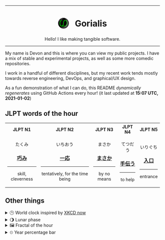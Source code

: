 ***

<h1 align="center">
<sub>
    <img src="readme/resources/avatar.png" height="36">
</sub>
&nbsp;
Gorialis
</h1>
<p align="center">
Hello! I like making tangible software.
</p>

***

My name is Devon and this is where you can view my public projects. I have a mix of stable and experimental projects, as well as some more comedic repositories.

I work in a handful of different disciplines, but my recent work tends mostly towards reverse engineering, DevOps, and graphical/UX design.

As a fun demonstration of what I can do, this README *dynamically regenerates* using GitHub Actions every hour! (it last updated at **15:07 UTC, 2021-01-02**)

<h2>JLPT words of the hour</h2>
<table>
    <tr>
        <th>JLPT N1</th>
        <th>JLPT N2</th>
        <th>JLPT N3</th>
        <th>JLPT N4</th>
        <th>JLPT N5</th>
    </tr>
    <tr>
        <td>
            <p align="center">たくみ</p>
            <h3 align="center"><b><a href="https://jisho.org/search/%E5%B7%A7%E3%81%BF">巧み</a></b></h3>
            <hr>
            <p align="center">skill,<wbr> cleverness</p>
        </td>
        <td>
            <p align="center">いちおう</p>
            <h3 align="center"><b><a href="https://jisho.org/search/%E4%B8%80%E5%BF%9C">一応</a></b></h3>
            <hr>
            <p align="center">tentatively,<wbr> for the time being</p>
        </td>
        <td>
            <p align="center">まさか</p>
            <h3 align="center"><b><a href="https://jisho.org/search/%E3%81%BE%E3%81%95%E3%81%8B">まさか</a></b></h3>
            <hr>
            <p align="center">by no means</p>
        </td>
        <td>
            <p align="center">てつだう</p>
            <h3 align="center"><b><a href="https://jisho.org/search/%E6%89%8B%E4%BC%9D%E3%81%86">手伝う</a></b></h3>
            <hr>
            <p align="center">to help</p>
        </td>
        <td>
            <p align="center">いりぐち</p>
            <h3 align="center"><b><a href="https://jisho.org/search/%E5%85%A5%E5%8F%A3">入口</a></b></h3>
            <hr>
            <p align="center">entrance</p>
        </td>
    </tr>
</table>

<h2>Other things</h2>
<details>
<summary>🕒  World clock inspired by <a href="https://xkcd.com/now">XKCD now</a></summary>

> <img src="generated/now.png" width="512">

</details>
<details>
<summary>🌖 Lunar phase</summary>

The moon is approximately 66.22% through its phase (Waning Gibbous).

</details>
<details>
<summary>&#x1f5bc; Fractal of the hour</summary>

> <img src="generated/fractal.png" width="512">

</details>
<details>
<summary>&#x23f2; Year percentage bar</summary>
<pre><code>2021 [▁▁▁▁▁▁▁▁▁▁▁▁▁▁▁▁▁▁▁▁] 0.45%</code></pre>
</details>
